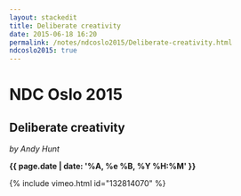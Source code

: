 ```yaml
---
layout: stackedit
title: Deliberate creativity
date: 2015-06-18 16:20
permalink: /notes/ndcoslo2015/Deliberate-creativity.html
ndcoslo2015: true
---
```


# NDC Oslo 2015

## Deliberate creativity
*by Andy Hunt*

**{{ page.date | date: '%A, %e %B, %Y %H:%M' }}**

{% include vimeo.html id="132814070" %}